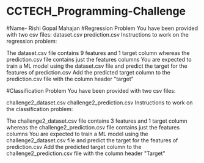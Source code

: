 # CCTECH_Programming-Challenge
#Name- Rishi Gopal Mahajan
#Regression Problem
You have been provided with two csv files:
    dataset.csv
    prediction.csv
Instructions to work on the regression problem:

The dataset.csv file contains 9 features and 1 target column whereas the prediction.csv file contains just the features columns
You are expected to train a ML model using the dataset.csv file and predict the target for the features of prediction.csv
Add the predicted target column to the prediction.csv file with the column header "target"

#Classification Problem
You have been provided with two csv files:

challenge2_dataset.csv
challenge2_prediction.csv
Instructions to work on the classification problem:

The challenge2_dataset.csv file contains 3 features and 1 target column whereas the challenge2_prediction.csv file contains just the features columns
You are expected to train a ML model using the challenge2_dataset.csv file and predict the target for the features of prediction.csv
Add the predicted target column to the challenge2_prediction.csv file with the column header "Target"
